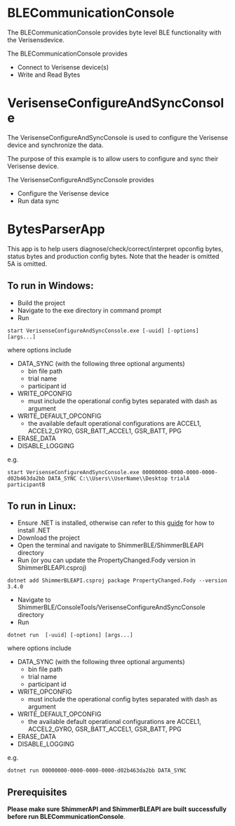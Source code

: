 # BLECommunicationConsole

The BLECommunicationConsole provides byte level BLE functionality with the Verisensdevice. 

The BLECommunicationConsole provides
- Connect to Verisense device(s)
- Write and Read Bytes

# VerisenseConfigureAndSyncConsole

The VerisenseConfigureAndSyncConsole is used to configure the Verisense device and synchronize the data.

The purpose of this example is to allow users to configure and sync their Verisense device.

The VerisenseConfigureAndSyncConsole provides
- Configure the Verisense device
- Run data sync

# BytesParserApp
This app is to help users diagnose/check/correct/interpret opconfig bytes, status bytes and production config bytes. Note that the header is omitted 5A is omitted. 

## To run in Windows:
- Build the project
- Navigate to the exe directory in command prompt
- Run 
```
start VerisenseConfigureAndSyncConsole.exe [-uuid] [-options] [args...]
```
where options include
- DATA_SYNC (with the following three optional arguments)
  - bin file path
  - trial name
  - participant id
- WRITE_OPCONFIG
  - must include the operational config bytes separated with dash as argument
- WRITE_DEFAULT_OPCONFIG
  - the available default operational configurations are ACCEL1, ACCEL2_GYRO, GSR_BATT_ACCEL1, GSR_BATT, PPG
- ERASE_DATA
- DISABLE_LOGGING

e.g. 
```
start VerisenseConfigureAndSyncConsole.exe 00000000-0000-0000-0000-d02b463da2bb DATA_SYNC C:\\Users\\UserName\\Desktop trialA participantB
```

## To run in Linux:
- Ensure .NET is installed, otherwise can refer to this [guide](https://docs.microsoft.com/en-us/dotnet/core/install/linux-ubuntu) for how to install .NET
- Download the project
- Open the terminal and navigate to ShimmerBLE/ShimmerBLEAPI directory
- Run (or you can update the PropertyChanged.Fody version in ShimmerBLEAPI.csproj)
```
dotnet add ShimmerBLEAPI.csproj package PropertyChanged.Fody --version 3.4.0
```
- Navigate to ShimmerBLE/ConsoleTools/VerisenseConfigureAndSyncConsole directory
- Run
```
dotnet run  [-uuid] [-options] [args...]
```
where options include
- DATA_SYNC (with the following three optional arguments)
  - bin file path
  - trial name
  - participant id
- WRITE_OPCONFIG
  - must include the operational config bytes separated with dash as argument
- WRITE_DEFAULT_OPCONFIG
  - the available default operational configurations are ACCEL1, ACCEL2_GYRO, GSR_BATT_ACCEL1, GSR_BATT, PPG
- ERASE_DATA
- DISABLE_LOGGING

e.g. 
```
dotnet run 00000000-0000-0000-0000-d02b463da2bb DATA_SYNC
```

## Prerequisites
**Please make sure ShimmerAPI and ShimmerBLEAPI are built successfully before run BLECommunicationConsole**.

